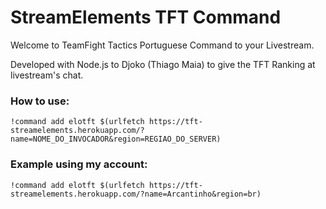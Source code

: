 # StreamElements TFT  Command
Welcome to TeamFight Tactics Portuguese Command to your Livestream.

Developed with Node.js to Djoko (Thiago Maia) to give the TFT Ranking at livestream's chat.

### How to use:

    !command add elotft $(urlfetch https://tft-streamelements.herokuapp.com/?name=NOME_DO_INVOCADOR&region=REGIAO_DO_SERVER) 

### Example using my account:

    !command add elotft $(urlfetch https://tft-streamelements.herokuapp.com/?name=Arcantinho&region=br) 

